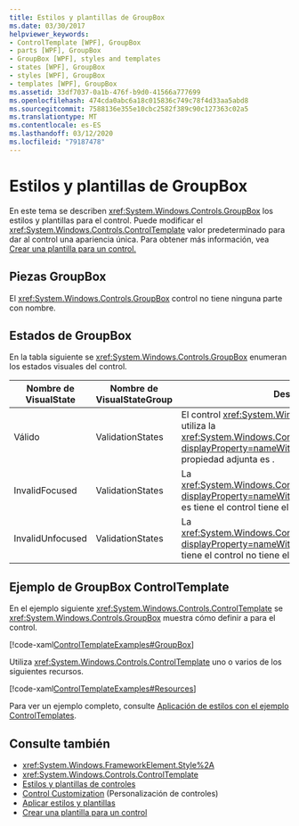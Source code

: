 ```yaml
---
title: Estilos y plantillas de GroupBox
ms.date: 03/30/2017
helpviewer_keywords:
- ControlTemplate [WPF], GroupBox
- parts [WPF], GroupBox
- GroupBox [WPF], styles and templates
- states [WPF], GroupBox
- styles [WPF], GroupBox
- templates [WPF], GroupBox
ms.assetid: 33df7037-0a1b-476f-b9d0-41566a777699
ms.openlocfilehash: 474cda0abc6a18c015836c749c78f4d33aa5abd8
ms.sourcegitcommit: 7588136e355e10cbc2582f389c90c127363c02a5
ms.translationtype: MT
ms.contentlocale: es-ES
ms.lasthandoff: 03/12/2020
ms.locfileid: "79187478"
---
```

# <a name="groupbox-styles-and-templates"></a>Estilos y plantillas de GroupBox
<a name="introduction"></a>En este tema se describen <xref:System.Windows.Controls.GroupBox> los estilos y plantillas para el control. Puede modificar el <xref:System.Windows.Controls.ControlTemplate> valor predeterminado para dar al control una apariencia única. Para obtener más información, vea [Crear una plantilla para un control.](../../../desktop-wpf/themes/how-to-create-apply-template.md)  
  
<a name="groupbox_parts"></a>
## <a name="groupbox-parts"></a>Piezas GroupBox  
 El <xref:System.Windows.Controls.GroupBox> control no tiene ninguna parte con nombre.  
  
<a name="groupbox_states"></a>
## <a name="groupbox-states"></a>Estados de GroupBox  
 En la tabla siguiente se <xref:System.Windows.Controls.GroupBox> enumeran los estados visuales del control.  
  
|Nombre de VisualState|Nombre de VisualStateGroup|Descripción|  
|-|-|-|  
|Válido|ValidationStates|El control <xref:System.Windows.Controls.Validation> utiliza la <xref:System.Windows.Controls.Validation.HasError%2A?displayProperty=nameWithType> clase `false`y la propiedad adjunta es .|  
|InvalidFocused|ValidationStates|La <xref:System.Windows.Controls.Validation.HasError%2A?displayProperty=nameWithType> propiedad `true` adjunta es tiene el control tiene el foco.|  
|InvalidUnfocused|ValidationStates|La <xref:System.Windows.Controls.Validation.HasError%2A?displayProperty=nameWithType> propiedad `true` adjunta tiene el control no tiene el foco.|  
  
<a name="groupbox_controltemplate_example"></a>
## <a name="groupbox-controltemplate-example"></a>Ejemplo de GroupBox ControlTemplate  
 En el ejemplo siguiente <xref:System.Windows.Controls.ControlTemplate> se <xref:System.Windows.Controls.GroupBox> muestra cómo definir a para el control.  
  
 [!code-xaml[ControlTemplateExamples#GroupBox](~/samples/snippets/csharp/VS_Snippets_Wpf/ControlTemplateExamples/CS/resources/groupbox.xaml#groupbox)]  
  
 Utiliza <xref:System.Windows.Controls.ControlTemplate> uno o varios de los siguientes recursos.  
  
 [!code-xaml[ControlTemplateExamples#Resources](~/samples/snippets/csharp/VS_Snippets_Wpf/ControlTemplateExamples/CS/resources/shared.xaml#resources)]  
  
 Para ver un ejemplo completo, consulte [Aplicación de estilos con el ejemplo ControlTemplates](https://github.com/Microsoft/WPF-Samples/tree/master/Styles%20&%20Templates/IntroToStylingAndTemplating).  
  
## <a name="see-also"></a>Consulte también

- <xref:System.Windows.FrameworkElement.Style%2A>
- <xref:System.Windows.Controls.ControlTemplate>
- [Estilos y plantillas de controles](control-styles-and-templates.md)
- [Control Customization](control-customization.md) (Personalización de controles)
- [Aplicar estilos y plantillas](../../../desktop-wpf/fundamentals/styles-templates-overview.md)
- [Crear una plantilla para un control](../../../desktop-wpf/themes/how-to-create-apply-template.md)
